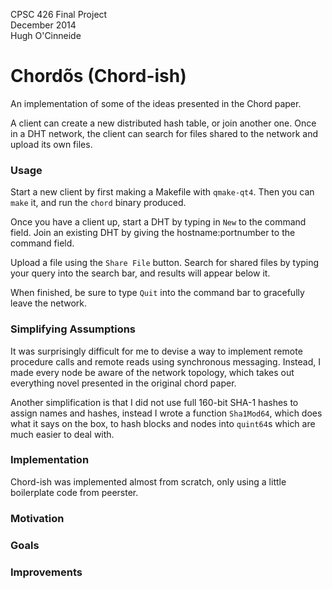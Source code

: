 CPSC 426 Final Project  
December 2014  
Hugh O'Cinneide  

# Chordõs (Chord-ish)

An implementation of some of the ideas presented in the Chord paper.

A client can create a new distributed hash table, or join another one. Once in
a DHT network, the client can search for files shared to the network and upload
its own files.

### Usage

Start a new client by first making a Makefile with `qmake-qt4`. Then you can
`make` it, and run the `chord` binary produced.

Once you have a client up, start a DHT by typing in `New` to the command field.
Join an existing DHT by giving the hostname:portnumber to the command field.

Upload a file using the `Share File` button. Search for shared files by typing
your query into the search bar, and results will appear below it.

When finished, be sure to type `Quit` into the command bar to gracefully leave
the network.

### Simplifying Assumptions

It was surprisingly difficult for me to devise a way to implement remote
procedure calls and remote reads using synchronous messaging. Instead, I made
every node be aware of the network topology, which takes out everything novel
presented in the original chord paper.

Another simplification is that I did not use full 160-bit SHA-1 hashes to assign
names and hashes, instead I wrote a function `Sha1Mod64`, which does what it
says on the box, to hash blocks and nodes into `quint64`s which are much easier
to deal with. 

### Implementation

Chord-ish was implemented almost from scratch, only using a little boilerplate
code from peerster.

### Motivation

### Goals

### Improvements
